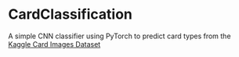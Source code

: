 # CardClassification

A simple CNN classifier using PyTorch to predict card types from the [Kaggle Card Images Dataset](https://www.kaggle.com/datasets/gpiosenka/cards-image-datasetclassification)
